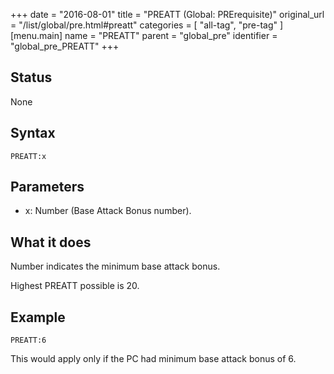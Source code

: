 +++
date = "2016-08-01"
title = "PREATT (Global: PRErequisite)"
original_url = "/list/global/pre.html#preatt"
categories = [ "all-tag", "pre-tag" ]
[menu.main]
    name = "PREATT"
    parent = "global_pre"
    identifier = "global_pre_PREATT"
+++

## Status

None

## Syntax

`PREATT:x`

## Parameters

-   x: Number (Base Attack Bonus number).



What it does
------------

Number indicates the minimum base attack bonus.

Highest PREATT possible is 20.

Example
-------

`PREATT:6`

This would apply only if the PC had minimum base attack bonus of 6.

